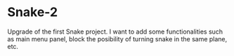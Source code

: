 # Snake-2
Upgrade of the first Snake project. I want to add some functionalities such as main menu panel, block the posibility of turning snake in the same plane, etc.
